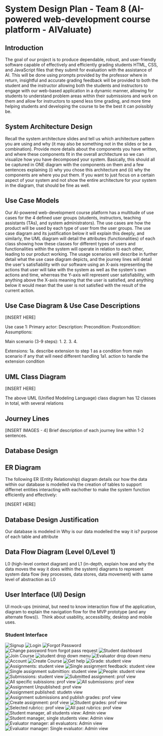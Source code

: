 # System Design Plan - Team 8 (AI-powered web-development course platform - AIValuate)

## Introduction

The goal of our project is to produce dependable, robust, and user-friendly software capable of effectively and efficiently grading students HTML, CSS, and JavaScript files that they submit for evaluation with the assistance of AI. This will be done using prompts provided by the professor where in return, insightful and accurate grading feedback will be provided to both the student and the instructor allowing both the students and instructors to engage with our web-based application in a dynamic manner, allowing for students to understand problem areas within their submissions and work on them and allow for instructors to spend less time grading, and more time helping students and developing the course to be the best it can poissibly be.

## System Architecture Design

Recall the system architecture slides and tell us which architecture pattern you are using and why (it may also be something not in the slides or be a combination). Provide more details about the components you have written, and where these components fit in the overall architecture so we can visualize how you have decomposed your system. Basically, this should all be captured in ONE diagram with the components on them and a few sentences explaining (i) why you chose this architecture and (ii) why the components are where you put them. If you want to just focus on a certain aspect of your system and not show the entire architecture for your system in the diagram, that should be fine as well.

## Use Case Models

Our AI-powered web-development course platform has a multitude of use cases for the 4 defined user groups (students, instructors, teaching assistants (TAs), and system administrators). The use cases are how the product will be used by each type of user from the user groups. The use case diagram and its justification below it will explain this deeply, and similarly, the UML diagram will detail the attributes (functionalities) of each class showing how these classes for different types of users and functionalities within the system will operate in relation to each other, leading to our product working. The usage scenarios will describe in further detail what the use case diagram depicts, and the journey lines will detail the user's satisfiability with our software using an X-axis representing the actions that user will take with the system as well as the system's own actions and time, wherreas the Y-axis will represent user satisfiability, with anything above the X-axis meaning that the user is satisfied, and anything below it would mean that the user is not satisfied with the result of the current action.

## Use Case Diagram & Use Case Descriptions

[INSERT HERE]

Use case 1: 
Primary actor:
Description:
Precondition:
Postcondition:
Assumptions:

Main scenario (3-9 steps):
1.
2.
3.
4.

Extensions:
1a. describe extension to step 1 as a condition from main scenario if any that will need different handling
    1a1. action to handle the extension condition

## UML Class Diagram
[INSERT HERE]

The above UML (Unified Modeling Language) class diagram has 12 classes in total, with several relations

## Journey Lines

[INSERT IMAGES - 4]
Brief description of each journey line within 1-2 sentences.

## Database Design

## ER Diagram

The following ER (Entity Relationship) diagram details our how the data within our database is modelled via the creation of tables to support differnet entities interacting with eachother to make the system function efficiently and effectively:

[INSERT HERE]

## Database Design Justification

Our database is modeled in
Why is our data modelled the way it is? purpose of each table and attribute

## Data Flow Diagram (Level 0/Level 1)

L0 (high-level context diagram) and L1 (in-depth, explain how and why the data moves the way it does within the system) diagrams to represent system data flow (key processes, data stores, data movement) with same level of abstraction as L0

## User Interface (UI) Design

UI mock-ups (minimal, but need to know interaction flow of the application, diagram to explain the navigation flow for the MVP prototype (and any alternate flows)).  Think about usability, accessibility, desktop and mobile uses.

### Student Interface
![Signup](/docs/ui-design/1.png)
![Login](/docs/ui-design/2.png)
![Forgot Password](/docs/ui-design/3.png)
![Change password from forgot pass request](/docs/ui-design/4.png)
![Student dashboard](/docs/ui-design/5.png)
![Join Course](/docs/ui-design/6.png)
![student drop down menu](/docs/ui-design/7.png)
![Evaluator drop down menu](/docs/ui-design/8.png)
![Account](/docs/ui-design/9.png)
![Create Course](/docs/ui-design/10.png)
![Get help](/docs/ui-design/11.png)
![Grade: student view](/docs/ui-design/12.png)
![Assignments: student view](/docs/ui-design/13.png)
![Single assignment feedback: student view](/docs/ui-design/14.png)
![Single assignment submittion: student view](/docs/ui-design/15.png)
![People: student view](/docs/ui-design/16.png)
![Submissions: student view](/docs/ui-design/17.png)
![Submitted assignment: prof view](/docs/ui-design/18.png)
![All specific subissions: prof view](/docs/ui-design/19.png)
![All submissions: prof view](/docs/ui-design/20.png)
![Assignment Unpublished: prof view](/docs/ui-design/21.png)
![Assignment published: studetn view](/docs/ui-design/22.png)
![Assignment submissions and publish grades: prof view](/docs/ui-design/23.png)
![Create assignment: prof view](/docs/ui-design/24.png)
![Student grades: prof view](/docs/ui-design/25.png)
![Selected rubricc: prof view](/docs/ui-design/26.png)
![All past rubrics: prof view](/docs/ui-design/27.png)
![Student manager, all students view: Admin view](/docs/ui-design/28.png)
![Student manager, single students view: Admin view](/docs/ui-design/29.png)
![Evaluator manager: all evaluators: Admin view](/docs/ui-design/30.png)
![Evaluator manager: Single evaluator: Admin view](/docs/ui-design/31.png)
